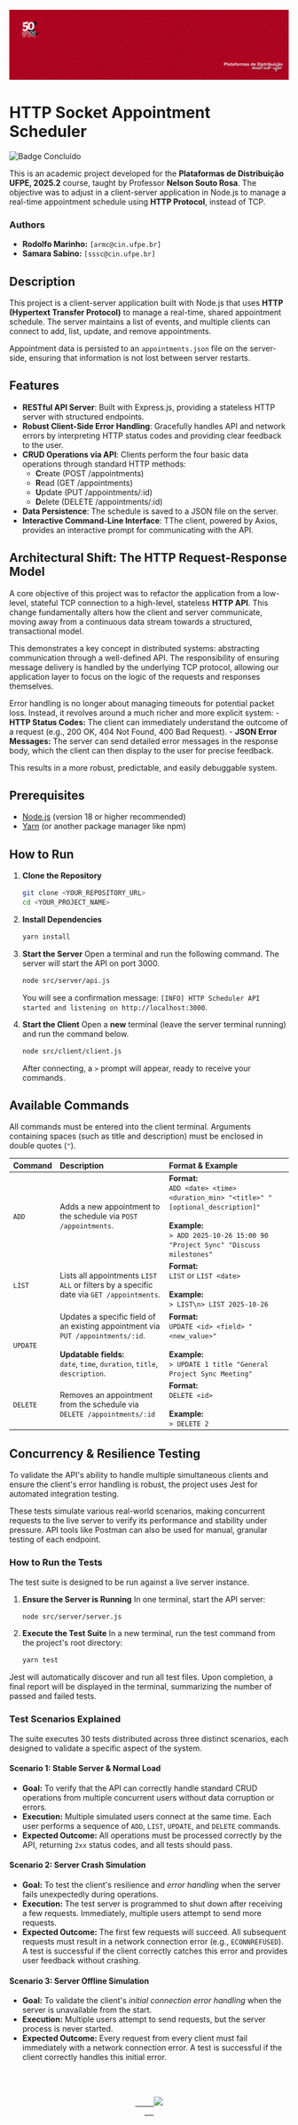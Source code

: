 ![HTTP Socket Appointment Scheduler](assets/banner.png)

# HTTP Socket Appointment Scheduler
![Badge Concluído](https://img.shields.io/static/v1?label=STATUS&message=In%Progress&color=af0421&style=for-the-badge)

This is an academic project developed for the **Plataformas de Distribuição UFPE, 2025.2** course, taught by Professor **Nelson Souto Rosa**. The objective was to adjust in a client-server application in Node.js to manage a real-time appointment schedule using **HTTP Protocol**, instead of TCP.

### Authors
* **Rodolfo Marinho:** `[armc@cin.ufpe.br]`
* **Samara Sabino:** `[sssc@cin.ufpe.br]`

## Description

This project is a client-server application built with Node.js that uses **HTTP (Hypertext Transfer Protocol)** to manage a real-time, shared appointment schedule. The server maintains a list of events, and multiple clients can connect to add, list, update, and remove appointments.

Appointment data is persisted to an `appointments.json` file on the server-side, ensuring that information is not lost between server restarts.

## Features

- **RESTful API Server**: Built with Express.js, providing a stateless HTTP server with structured endpoints.
- **Robust Client-Side Error Handling**: Gracefully handles API and network errors by interpreting HTTP status codes and providing clear feedback to the user.
- **CRUD Operations via API**: Clients perform the four basic data operations through standard HTTP methods:
    - **C**reate (POST /appointments)
    - **R**ead (GET /appointments)
    - **U**pdate (PUT /appointments/:id)
    - **D**elete (DELETE /appointments/:id)
- **Data Persistence**: The schedule is saved to a JSON file on the server.
- **Interactive Command-Line Interface**: TThe client, powered by Axios, provides an interactive prompt for communicating with the API.

## Architectural Shift: The HTTP Request-Response Model

A core objective of this project was to refactor the application from a low-level, stateful TCP connection to a high-level, stateless **HTTP API**. This change fundamentally alters how the client and server communicate, moving away from a continuous data stream towards a structured, transactional model.

This demonstrates a key concept in distributed systems: abstracting communication through a well-defined API. The responsibility of ensuring message delivery is handled by the underlying TCP protocol, allowing our application layer to focus on the logic of the requests and responses themselves.

Error handling is no longer about managing timeouts for potential packet loss. Instead, it revolves around a much richer and more explicit system:
    - **HTTP Status Codes:** The client can immediately understand the outcome of a request (e.g., 200 OK, 404 Not Found, 400 Bad Request).
    - **JSON Error Messages:** The server can send detailed error messages in the response body, which the client can then display to the user for precise feedback.

This results in a more robust, predictable, and easily debuggable system.

## Prerequisites

- [Node.js](https://nodejs.org/) (version 18 or higher recommended)
- [Yarn](https://yarnpkg.com/) (or another package manager like npm)

## How to Run

1.  **Clone the Repository**
    ```sh
    git clone <YOUR_REPOSITORY_URL>
    cd <YOUR_PROJECT_NAME>
    ```

2.  **Install Dependencies**
    ```sh
    yarn install
    ```

3.  **Start the Server**
    Open a terminal and run the following command. The server will start the API on port 3000.
    ```sh
    node src/server/api.js
    ```
    You will see a confirmation message: `[INFO] HTTP Scheduler API started and listening on http://localhost:3000`.

4.  **Start the Client**
    Open a **new** terminal (leave the server terminal running) and run the command below.
    ```sh
    node src/client/client.js
    ```
    After connecting, a `>` prompt will appear, ready to receive your commands.

## Available Commands

All commands must be entered into the client terminal. Arguments containing spaces (such as title and description) must be enclosed in double quotes (`"`).

| Command | Description | Format & Example |
| :--- | :--- | :--- |
| `ADD` | Adds a new appointment to the schedule via `POST /appointments`. | **Format:**<br>`ADD <date> <time> <duration_min> "<title>" "[optional_description]"`<br><br>**Example:**<br>```> ADD 2025-10-26 15:00 90 "Project Sync" "Discuss milestones"``` |
| `LIST` | Lists all appointments `LIST ALL` or filters by a specific date via `GET /appointments`. | **Format:**<br>`LIST` or `LIST <date>`<br><br>**Example:**<br>```> LIST\n> LIST 2025-10-26``` |
| `UPDATE` | Updates a specific field of an existing appointment via `PUT /appointments/:id`. <br><br>**Updatable fields:**<br>`date`, `time`, `duration`, `title`, `description`. | **Format:**<br>`UPDATE <id> <field> "<new_value>"`<br><br>**Example:**<br>```> UPDATE 1 title "General Project Sync Meeting"``` |
| `DELETE` | Removes an appointment from the schedule via `DELETE /appointments/:id` | **Format:**<br>`DELETE <id>`<br><br>**Example:**<br>```> DELETE 2``` |

## Concurrency & Resilience Testing

To validate the API's ability to handle multiple simultaneous clients and ensure the client's error handling is robust, the project uses Jest for automated integration testing.

These tests simulate various real-world scenarios, making concurrent requests to the live server to verify its performance and stability under pressure. API tools like Postman can also be used for manual, granular testing of each endpoint.

### How to Run the Tests

The test suite is designed to be run against a live server instance.

1.  **Ensure the Server is Running**
    In one terminal, start the API server:
    ```sh
    node src/server/server.js
    ```

2.  **Execute the Test Suite**
    In a new terminal, run the test command from the project's root directory:
    ```sh
    yarn test
    ```

Jest will automatically discover and run all test files. Upon completion, a final report will be displayed in the terminal, summarizing the number of passed and failed tests.

### Test Scenarios Explained

The suite executes 30 tests distributed across three distinct scenarios, each designed to validate a specific aspect of the system.

#### Scenario 1: Stable Server & Normal Load
* **Goal:** To verify that the API can correctly handle standard CRUD operations from multiple concurrent users without data corruption or errors.
* **Execution:** Multiple simulated users connect at the same time. Each user performs a sequence of `ADD`, `LIST`, `UPDATE`, and `DELETE` commands.
* **Expected Outcome:** All operations must be processed correctly by the API, returning `2xx` status codes, and all tests should pass.

#### Scenario 2: Server Crash Simulation
* **Goal:** To test the client's resilience and *error handling* when the server fails unexpectedly during operations.
* **Execution:** The test server is programmed to shut down after receiving a few requests. Immediately, multiple users attempt to send more requests.
* **Expected Outcome:** The first few requests will succeed. All subsequent requests must result in a network connection error (e.g., `ECONNREFUSED`). A test is successful if the client correctly catches this error and provides user feedback without crashing.

#### Scenario 3: Server Offline Simulation
* **Goal:** To validate the client's *initial connection error handling* when the server is unavailable from the start.
* **Execution:** Multiple users attempt to send requests, but the server process is never started.
* **Expected Outcome:** Every request from every client must fail immediately with a network connection error. A test is successful if the client correctly handles this initial error.

<br>
<div style="text-align: center; font-family: monospace; white-space: pre;">
  <a href="https://git.io/typing-svg">
    <img src="https://readme-typing-svg.demolab.com?font=Fira+Code&color=c92c36&width=435&lines=Thanks%20for%20your%20attention!">
  </a>
</div>